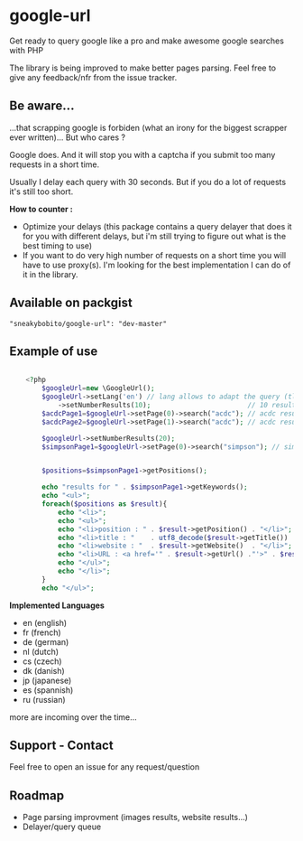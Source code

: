 google-url
==========

Get ready to query google like a pro and make awesome google searches with PHP

The library is being improved to make better pages parsing. Feel free to give any feedback/nfr from the issue tracker.


Be aware...
------------

...that scrapping google is forbiden (what an irony for the biggest scrapper ever written)... But who cares ? 

Google does. And it will stop you with a captcha if you submit too many requests in a short time.

Usually I delay each query with 30 seconds. But if you do a lot of requests it's still too short.

**How to counter :**

* Optimize your delays (this package contains a query delayer that does it for you with different delays, but i'm still trying to figure out what is the best timing to use)
* If you want to do very high number of requests on a short time you will have to use proxy(s). I'm looking for the best implementation I can do of it in the library.


Available on packgist
---------------------

``"sneakybobito/google-url": "dev-master"``

Example of use
--------------

```php

    <?php
        $googleUrl=new \GoogleUrl();
        $googleUrl->setLang('en') // lang allows to adapt the query (tld, and google local params)
            ->setNumberResults(10);                        // 10 results per page
        $acdcPage1=$googleUrl->setPage(0)->search("acdc"); // acdc results page 1 (results 1-10)
        $acdcPage2=$googleUrl->setPage(1)->search("acdc"); // acdc results page 2 (results 11-20)

        $googleUrl->setNumberResults(20);
        $simpsonPage1=$googleUrl->setPage(0)->search("simpson"); // simpsons results page 1 (results 1-20)


        $positions=$simpsonPage1->getPositions();

        echo "results for " . $simpsonPage1->getKeywords();
        echo "<ul>";
        foreach($positions as $result){
            echo "<li>";
            echo "<ul>";
            echo "<li>position : " . $result->getPosition() . "</li>";
            echo "<li>title : "    . utf8_decode($result->getTitle())    . "</li>";
            echo "<li>website : "  . $result->getWebsite()  . "</li>";
            echo "<li>URL : <a href='" . $result->getUrl() ."'>" . $result->getUrl() . "</a></li>";
            echo "</ul>";
            echo "</li>";
        }
        echo "</ul>";
```


**Implemented Languages**
* en (english)
* fr (french)
* de (german)
* nl (dutch)
* cs (czech)
* dk (danish)
* jp (japanese)
* es (spannish)
* ru (russian)

more are incoming over the time...

Support - Contact
-----------------

Feel free to open an issue for any request/question

Roadmap
-------

* Page parsing improvment (images results, website results...)
* Delayer/query queue

